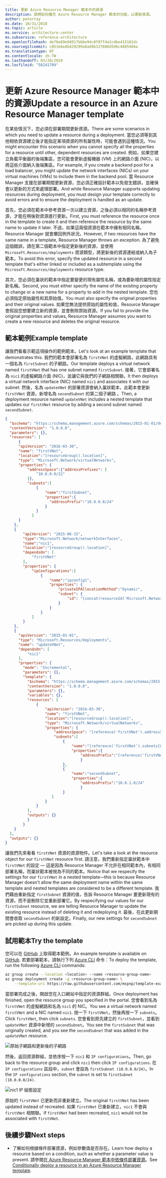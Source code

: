 ```yaml
---
title: 更新 Azure Resource Manager 範本中的資源
description: 說明如何擴充 Azure Resource Manager 範本的功能，以更新資源。
author: petertay
ms.date: 10/31/2018
ms.topic: article
ms.service: architecture-center
ms.subservice: reference-architecture
ms.openlocfilehash: de76e69e94917bbbe94c0f87fda2cdbe415181dc
ms.sourcegitcommit: c053e6edb429299a0ad9b327888d596c48859d4a
ms.translationtype: HT
ms.contentlocale: zh-TW
ms.lasthandoff: 03/20/2019
ms.locfileid: "58241709"
---
```

# <a name="update-a-resource-in-an-azure-resource-manager-template"></a><span data-ttu-id="0e260-103">更新 Azure Resource Manager 範本中的資源</span><span class="sxs-lookup"><span data-stu-id="0e260-103">Update a resource in an Azure Resource Manager template</span></span>

<span data-ttu-id="0e260-104">在某些情況下，您必須在部署期間更新資源。</span><span class="sxs-lookup"><span data-stu-id="0e260-104">There are some scenarios in which you need to update a resource during a deployment.</span></span> <span data-ttu-id="0e260-105">當您必須等到其他相依資源建立後才能指定某項資源的所有屬性時，可能會遇到這種情況。</span><span class="sxs-lookup"><span data-stu-id="0e260-105">You might encounter this scenario when you cannot specify all the properties for a resource until other, dependent resources are created.</span></span> <span data-ttu-id="0e260-106">例如，如果您建立負載平衡器的後端集區，您可能會更新虛擬機器 (VM) 上的網路介面 (NIC)，以將這些介面納入後端集區。</span><span class="sxs-lookup"><span data-stu-id="0e260-106">For example, if you create a backend pool for a load balancer, you might update the network interfaces (NICs) on your virtual machines (VMs) to include them in the backend pool.</span></span> <span data-ttu-id="0e260-107">當 Resource Manager 支援在部署期間更新資源，您必須正確設計範本以免發生錯誤，並確保會以更新的方式來處理部署。</span><span class="sxs-lookup"><span data-stu-id="0e260-107">And while Resource Manager supports updating resources during deployment, you must design your template correctly to avoid errors and to ensure the deployment is handled as an update.</span></span>

<span data-ttu-id="0e260-108">首先，您必須在範本中參考資源一次以建立資源，之後必須以相同的名稱參考資源，才能在稍後對資源進行更新。</span><span class="sxs-lookup"><span data-stu-id="0e260-108">First, you must reference the resource once in the template to create it and then reference the resource by the same name to update it later.</span></span> <span data-ttu-id="0e260-109">不過，如果這兩個資源在範本中擁有相同名稱，Resource Manager 就會擲回例外狀況。</span><span class="sxs-lookup"><span data-stu-id="0e260-109">However, if two resources have the same name in a template, Resource Manager throws an exception.</span></span> <span data-ttu-id="0e260-110">為了避免這個錯誤，請在第二個範本中指定更新後的資源，並使用 `Microsoft.Resources/deployments` 資源類型，將更新後的資源連結或納入為子範本。</span><span class="sxs-lookup"><span data-stu-id="0e260-110">To avoid this error, specify the updated resource in a second template that's either linked or included as a subtemplate using the `Microsoft.Resources/deployments` resource type.</span></span>

<span data-ttu-id="0e260-111">其次，您必須在巢狀的範本中指定要變更的現有屬性名稱，或為要新增的屬性指定新名稱。</span><span class="sxs-lookup"><span data-stu-id="0e260-111">Second, you must either specify the name of the existing property to change or a new name for a property to add in the nested template.</span></span> <span data-ttu-id="0e260-112">您也必須指定原始屬性和其原始值。</span><span class="sxs-lookup"><span data-stu-id="0e260-112">You must also specify the original properties and their original values.</span></span> <span data-ttu-id="0e260-113">如果您無法提供原始的屬性和值，Resource Manager 會假設您想要建立新的資源，並會刪除原始資源。</span><span class="sxs-lookup"><span data-stu-id="0e260-113">If you fail to provide the original properties and values, Resource Manager assumes you want to create a new resource and deletes the original resource.</span></span>

## <a name="example-template"></a><span data-ttu-id="0e260-114">範本範例</span><span class="sxs-lookup"><span data-stu-id="0e260-114">Example template</span></span>

<span data-ttu-id="0e260-115">讓我們看看示範這項操作的範例範本。</span><span class="sxs-lookup"><span data-stu-id="0e260-115">Let's look at an example template that demonstrates this.</span></span> <span data-ttu-id="0e260-116">我們的範本會部署名為 `firstVNet` 的虛擬網路，此網路具有一個名為 `firstSubnet` 的子網路。</span><span class="sxs-lookup"><span data-stu-id="0e260-116">Our template deploys a virtual network named `firstVNet` that has one subnet named `firstSubnet`.</span></span> <span data-ttu-id="0e260-117">接著，它會部署名為 `nic1` 的虛擬網路介面 (NIC)，並讓它與我們的子網路相關聯。</span><span class="sxs-lookup"><span data-stu-id="0e260-117">It then deploys a virtual network interface (NIC) named `nic1` and associates it with our subnet.</span></span> <span data-ttu-id="0e260-118">然後，名為 `updateVNet` 的部署資源會納入巢狀範本，此範本會更新 `firstVNet` 資源，新增名為 `secondSubnet` 的第二個子網路 。</span><span class="sxs-lookup"><span data-stu-id="0e260-118">Then, a deployment resource named `updateVNet` includes a nested template that updates our `firstVNet` resource by adding a second subnet named `secondSubnet`.</span></span>

```json
{
  "$schema": "https://schema.management.azure.com/schemas/2015-01-01/deploymentTemplate.json#",
  "contentVersion": "1.0.0.0",
  "parameters": {},
  "resources": [
      {
      "apiVersion": "2016-03-30",
      "name": "firstVNet",
      "location":"[resourceGroup().location]",
      "type": "Microsoft.Network/virtualNetworks",
      "properties": {
          "addressSpace":{"addressPrefixes": [
              "10.0.0.0/22"
          ]},
          "subnets":[
              {
                  "name":"firstSubnet",
                  "properties":{
                    "addressPrefix":"10.0.0.0/24"
                  }
              }
            ]
      }
    },
    {
        "apiVersion": "2015-06-15",
        "type":"Microsoft.Network/networkInterfaces",
        "name":"nic1",
        "location":"[resourceGroup().location]",
        "dependsOn": [
            "firstVNet"
        ],
        "properties": {
            "ipConfigurations":[
                {
                    "name":"ipconfig1",
                    "properties": {
                        "privateIPAllocationMethod":"Dynamic",
                        "subnet": {
                            "id": "[concat(resourceId('Microsoft.Network/virtualNetworks','firstVNet'),'/subnets/firstSubnet')]"
                        }
                    }
                }
            ]
        }
    },
    {
      "apiVersion": "2015-01-01",
      "type": "Microsoft.Resources/deployments",
      "name": "updateVNet",
      "dependsOn": [
          "nic1"
      ],
      "properties": {
        "mode": "Incremental",
        "parameters": {},
        "template": {
          "$schema": "https://schema.management.azure.com/schemas/2015-01-01/deploymentTemplate.json#",
          "contentVersion": "1.0.0.0",
          "parameters": {},
          "variables": {},
          "resources": [
              {
                  "apiVersion": "2016-03-30",
                  "name": "firstVNet",
                  "location":"[resourceGroup().location]",
                  "type": "Microsoft.Network/virtualNetworks",
                  "properties": {
                      "addressSpace": "[reference('firstVNet').addressSpace]",
                      "subnets":[
                          {
                              "name":"[reference('firstVNet').subnets[0].name]",
                              "properties":{
                                  "addressPrefix":"[reference('firstVNet').subnets[0].properties.addressPrefix]"
                                  }
                          },
                          {
                              "name":"secondSubnet",
                              "properties":{
                                  "addressPrefix":"10.0.1.0/24"
                                  }
                          }
                     ]
                  }
              }
          ],
          "outputs": {}
          }
        }
    }
  ],
  "outputs": {}
}
```

<span data-ttu-id="0e260-119">讓我們先來看看 `firstVNet` 資源的資源物件。</span><span class="sxs-lookup"><span data-stu-id="0e260-119">Let's take a look at the resource object for our `firstVNet` resource first.</span></span> <span data-ttu-id="0e260-120">請注意，我們重新指定巢狀範本中 `firstVNet` 的設定 &mdash; 這是因為 Resource Manager 不允許在相同範本內，有相同部署名稱，而巢狀範本被視為不同的範本。</span><span class="sxs-lookup"><span data-stu-id="0e260-120">Notice that we respecify the settings for our `firstVNet` in a nested template&mdash;this is because Resource Manager doesn't allow the same deployment name within the same template and nested templates are considered to be a different template.</span></span> <span data-ttu-id="0e260-121">我們藉由重新指定 `firstSubnet` 資源的值，告訴 Resource Manager 要更新現有的資源，而不是刪除它並重新部署它。</span><span class="sxs-lookup"><span data-stu-id="0e260-121">By respecifying our values for our `firstSubnet` resource, we are telling Resource Manager to update the existing resource instead of deleting it and redeploying it.</span></span> <span data-ttu-id="0e260-122">最後，在此更新期間會收取 `secondSubnet` 的新設定。</span><span class="sxs-lookup"><span data-stu-id="0e260-122">Finally, our new settings for `secondSubnet` are picked up during this update.</span></span>

## <a name="try-the-template"></a><span data-ttu-id="0e260-123">試用範本</span><span class="sxs-lookup"><span data-stu-id="0e260-123">Try the template</span></span>

<span data-ttu-id="0e260-124">您可以在 [GitHub][github] 上取得範本範例。</span><span class="sxs-lookup"><span data-stu-id="0e260-124">An example template is available on [GitHub][github].</span></span> <span data-ttu-id="0e260-125">若要部署範本，請執行下列 [Azure CLI][cli] 命令：</span><span class="sxs-lookup"><span data-stu-id="0e260-125">To deploy the template, run the following [Azure CLI][cli] commands:</span></span>

```bash
az group create --location <location> --name <resource-group-name>
az group deployment create -g <resource-group-name> \
    --template-uri https://raw.githubusercontent.com/mspnp/template-examples/master/example1-update/deploy.json
```

<span data-ttu-id="0e260-126">當部署完成之後，開啟您在入口網站中指定的資源群組。</span><span class="sxs-lookup"><span data-stu-id="0e260-126">Once deployment has finished, open the resource group you specified in the portal.</span></span> <span data-ttu-id="0e260-127">您會看到名為 `firstVNet` 的虛擬網路和名為 `nic1` 的 NIC。</span><span class="sxs-lookup"><span data-stu-id="0e260-127">You see a virtual network named `firstVNet` and a NIC named `nic1`.</span></span> <span data-ttu-id="0e260-128">按一下 `firstVNet`，然後再按一下 `subnets`。</span><span class="sxs-lookup"><span data-stu-id="0e260-128">Click `firstVNet`, then click `subnets`.</span></span> <span data-ttu-id="0e260-129">您會看到原先建立的 `firstSubnet`，並看到 `updateVNet` 資源中新增的 `secondSubnet`。</span><span class="sxs-lookup"><span data-stu-id="0e260-129">You see the `firstSubnet` that was originally created, and you see the `secondSubnet` that was added in the `updateVNet` resource.</span></span>

![原始子網路和更新後的子網路](../_images/firstVNet-subnets.png)

<span data-ttu-id="0e260-131">然後，返回資源群組，並依序按一下 `nic1` 和 `IP configurations`。</span><span class="sxs-lookup"><span data-stu-id="0e260-131">Then, go back to the resource group and click `nic1` then click `IP configurations`.</span></span> <span data-ttu-id="0e260-132">在 `IP configurations` 區段中，`subnet` 會設為 `firstSubnet (10.0.0.0/24)`。</span><span class="sxs-lookup"><span data-stu-id="0e260-132">In the `IP configurations` section, the `subnet` is set to `firstSubnet (10.0.0.0/24)`.</span></span>

![nic1 IP 組態設定](../_images/nic1-ipconfigurations.png)

<span data-ttu-id="0e260-134">原始的 `firstVNet` 已更新而非重新建立。</span><span class="sxs-lookup"><span data-stu-id="0e260-134">The original `firstVNet` has been updated instead of recreated.</span></span> <span data-ttu-id="0e260-135">如果 `firstVNet` 已重新建立，`nic1` 不會與 `firstVNet` 相關聯。</span><span class="sxs-lookup"><span data-stu-id="0e260-135">If `firstVNet` had been recreated, `nic1` would not be associated with `firstVNet`.</span></span>

## <a name="next-steps"></a><span data-ttu-id="0e260-136">後續步驟</span><span class="sxs-lookup"><span data-stu-id="0e260-136">Next steps</span></span>

* <span data-ttu-id="0e260-137">了解如何根據條件部署資源，例如參數值是否存在。</span><span class="sxs-lookup"><span data-stu-id="0e260-137">Learn how deploy a resource based on a condition, such as whether a parameter value is present.</span></span> <span data-ttu-id="0e260-138">請參閱[在 Azure Resource Manager 範本中依條件部署資源](./conditional-deploy.md)。</span><span class="sxs-lookup"><span data-stu-id="0e260-138">See [Conditionally deploy a resource in an Azure Resource Manager template](./conditional-deploy.md).</span></span>

[cli]: /cli/azure/?view=azure-cli-latest
[github]: https://github.com/mspnp/template-examples

